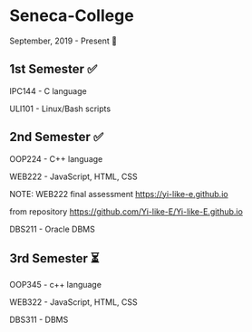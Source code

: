 # Seneca-College
September, 2019 - Present :school:

1st Semester :white_check_mark:
-------------------------------------
IPC144 - C language 

ULI101 - Linux/Bash scripts


2nd Semester :white_check_mark:
-------------------------------------
OOP224 - C++ language

WEB222 - JavaScript, HTML, CSS

NOTE: WEB222 final assessment https://yi-like-e.github.io 

from repository https://github.com/Yi-like-E/Yi-like-E.github.io

DBS211 - Oracle DBMS

3rd Semester ⏳
-------------------------------------
OOP345 - c++ language

WEB322 - JavaScript, HTML, CSS

DBS311 - DBMS
